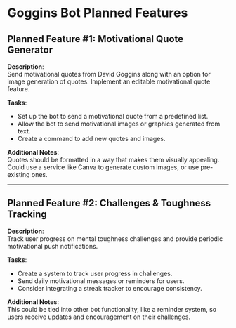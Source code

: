# Goggins Bot Planned Features

## Planned Feature #1: Motivational Quote Generator

**Description**:  
Send motivational quotes from David Goggins along with an option for image generation of quotes. Implement an editable motivational quote feature.

**Tasks**:  
- Set up the bot to send a motivational quote from a predefined list.  
- Allow the bot to send motivational images or graphics generated from text.  
- Create a command to add new quotes and images.

**Additional Notes**:  
Quotes should be formatted in a way that makes them visually appealing. Could use a service like Canva to generate custom images, or use pre-existing ones.  

---
## Planned Feature #2: Challenges & Toughness Tracking

**Description**:  
Track user progress on mental toughness challenges and provide periodic motivational push notifications.

**Tasks**:  
- Create a system to track user progress in challenges.  
- Send daily motivational messages or reminders for users.  
- Consider integrating a streak tracker to encourage consistency.

**Additional Notes**:  
This could be tied into other bot functionality, like a reminder system, so users receive updates and encouragement on their challenges.
